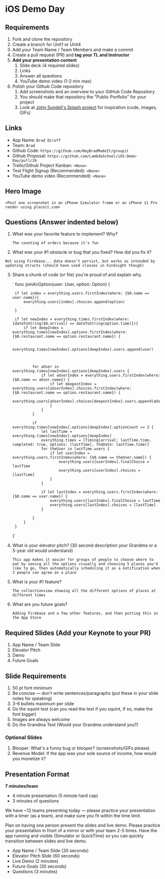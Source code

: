 # iOS Demo Day

## Requirements

1. Fork and clone the repository
2. Create a branch for Unit1 or Unit4
3. Add your Team Name / Team Members and make a commit
4. Create a pull request (PR) and **tag your TL and Instructor**
5. **Add your presentation content**
    1. Slide deck (4 required slides)
    2. Links
    3. Answer all questions 
    4. YouTube demo video (1-2 min max)
6. Polish your Github Code repository
    1. Add screenshots and an overview to your GitHub Code Repository
    2. You should make that repository the "Public Portfolio" for your project
    3. Look at [John Sundell's Splash project](https://github.com/JohnSundell/Splash) for inspiration (code, images, GIFs)


## Links

* App Name: `Brad Diroff`
* Team: `Brad`
* Github Code: `https://github.com/HeyBradMadeIt/groupit`
* Github Proposal: `https://github.com/LambdaSchool/iOS-Demo-Day/pull/26`
* Trello/Github Project Kanban: `<None>`
* Test Flight Signup (Recommended): `<None>`
* YouTube demo video (Recommended): `<None>`

## Hero Image

`<Post one screenshot in an iPhone Simulator frame or an iPhone 11 Pro render using placeit.com>`

## Questions (Answer indented below)

1. What was your favorite feature to implement? Why?

    `The counting of orders because it's fun`

2. What was your #1 obstacle or bug that you fixed? How did you fix it?

`Not using Firebase... data doesn't persist, but works as intended by updating structs (should have used classes in hindsight though)`
  
3. Share a chunk of code (or file) you're proud of and explain why.

    `    func joinAnOption(user: User, option: Option) {
        
        if let index = everything.users.firstIndex(where: {$0.name == user.name}){
            everything.users[index].choices.append(option)
            
        }
        
        if let newIndex = everything.times.firstIndex(where: {dateToString($0.arrival) == dateToString(option.time)}){
            if let deepIndex = everything.times[newIndex].options.firstIndex(where: {$0.restaurant.name == option.restaurant.name}) {
               
                everything.times[newIndex].options[deepIndex].users.append(user)
                
                
                
                for aUser in everything.times[newIndex].options[deepIndex].users {
                    if let aUserIndex = everything.users.firstIndex(where: {$0.name == aUser.name}) {
                        if let deepestIndex = everything.users[aUserIndex].choices.firstIndex(where: {$0.restaurant.name == option.restaurant.name}) {
                            everything.users[aUserIndex].choices[deepestIndex].users.append(aUser)
                        }
                    }
                }
                
                if everything.times[newIndex].options[deepIndex].optionCount >= 3 {
                    let lastTime = everything.times[newIndex].options[deepIndex]
                    everything.times = [Timing(arrival: lastTime.time, completed: true, options: [lastTime], theDate: lastTime.time)]
                    for theUser in lastTime.users {
                        if let userIndex = everything.users.firstIndex(where: {$0.name == theUser.name}) {
                            everything.users[userIndex].finalChoice = lastTime
                            everything.users[userIndex].choices = [lastTime]
                        }
                    }
                    
                    if let lastIndex = everything.users.firstIndex(where: {$0.name == user.name}) {
                        everything.users[lastIndex].finalChoice = lastTime
                        everything.users[lastIndex].choices = [lastTime]
                    }
                    
                }
            }
        }
    }`
  
4. What is your elevator pitch? (30 second description your Grandma or a 5-year old would understand)

    `This app makes it easier for groups of people to choose where to eat by seeing all the options visually and choosing 5 places you'd like to go, then automatically scheduling it as a notification when 3 people can agree on a place`
  
5. What is your #1 feature?

    `The collectionview showing all the different options of places at different times`
  
6. What are you future goals?

    `Adding Firebase and a few other features, and then putting this in the App Store`

## Required Slides (Add your Keynote to your PR)

1. App Name / Team Slide
2. Elevator Pitch
3. Demo
4. Future Goals

## Slide Requirements

1. 50 pt font minimum
2. Be concise — don't write sentences/paragraphs (put these in your slide notes for speaking)
3. 3-6 bullets maximum per slide
4. Do the squint test (can you read the text if you squint, if so, make the font bigger)
6. Images are always welcome
7. Do the Grandma Test (Would your Grandma understand you?)

### Optional Slides

1. Blooper: What's a funny bug or blooper? (screenshots/GIFs please)
2. Revenue Model: If the app was your sole source of income, how would you monetize it?

## Presentation Format

**7 minutes/team**

* 4 minute presentation (5 minute hard cap)
* 3 minutes of questions

We have ~12 teams presenting today — please practice your presentation with a timer (as a team), and make sure you fit within the time limit.

Plan on having one person present the slides and live demo. Please practice your presentation in front of a mirror or with your team 2-5 times. Have the app running and visible (Simulator or QuickTime) so you can quickly transition between slides and live demo.

* App Name / Team Slide (30 seconds)
* Elevator Pitch Slide (60 seconds)
* Live Demo (2 minutes)
* Future Goals (30 seconds)
* Questions (3 minutes)
